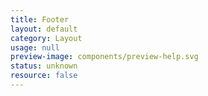 ```yaml
---
title: Footer
layout: default
category: Layout
usage: null
preview-image: components/preview-help.svg
status: unknown
resource: false
---
```


<!-- unknown -->
